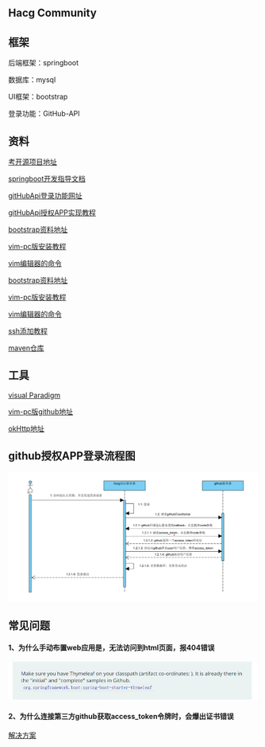 ##  Hacg Community

##  框架

后端框架：springboot

数据库：mysql

UI框架：bootstrap

登录功能：GitHub-API

##  资料

[考开源项目地址](https://github.com/codedrinker/community)

[springboot开发指导文档](https://spring.io/guides)

[gitHubApi登录功能网址](https://docs.github.com/cn/developers/apps/building-oauth-apps/creating-an-oauth-app)

[gitHubApi授权APP实现教程](https://docs.github.com/cn/developers/apps/building-oauth-apps/authorizing-oauth-apps)

[bootstrap资料地址](https://v3.bootcss.com/components/)

[vim-pc版安装教程](https://blog.csdn.net/weixin_54363263/article/details/120790827)

[vim编辑器的命令](https://blog.csdn.net/weixin_54363263/article/details/120790827)

[bootstrap资料地址](https://v3.bootcss.com/components/)

[vim-pc版安装教程](https://blog.csdn.net/weixin_54363263/article/details/120790827)

[vim编辑器的命令](https://blog.csdn.net/weixin_54363263/article/details/120790827)

[ssh添加教程](https://blog.csdn.net/cider_m/article/details/122868407)

[maven仓库](https://www.mvnrepository.com)

##  工具

[visual Paradigm](https://www.visual-paradigm.com)

[vim-pc版github地址](https://github.com/vim/vim-win32-installer/releases)

[okHttp地址](https://square.github.io/okhttp/)

## github授权APP登录流程图

![github_Sequence_diagram.png](github_Sequence_diagram.png)


## 常见问题

#### 1、为什么手动布置web应用是，无法访问到html页面，报404错误
![question1_img.png](question1_img.png)

#### 2、为什么连接第三方github获取access_token令牌时，会爆出证书错误
[解决方案](https://blog.csdn.net/gabriel576282253/article/details/81531746/)

